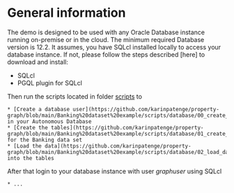 # General information

The demo is designed to be used with any Oracle Database instance running on-premise or in the cloud. The minimum required Database version is 12.2.
It assumes, you have SQLcl installed locally to access your database instance. If not, please follow the steps described [here] to download and install:

* SQLcl
* PGQL plugin for SQLcl

Then run the scripts located in folder [scripts](https://github.com/karinpatenge/property-graph/tree/main/Banking%20dataset%20example/scripts/database) to

    * [Create a database user](https://github.com/karinpatenge/property-graph/blob/main/Banking%20dataset%20example/scripts/database/00_create_database_user.sql) in your Autonomous Database
    * [Create the tables](https://github.com/karinpatenge/property-graph/blob/main/Banking%20dataset%20example/scripts/database/01_create_data_set_tables.sql) for the Banking data set
    * [Load the data](https://github.com/karinpatenge/property-graph/blob/main/Banking%20dataset%20example/scripts/database/02_load_data_set.sql) into the tables

After that login to your database instance with user *graphuser* using SQLcl

    * ...
